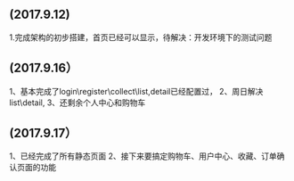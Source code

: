 
## (2017.9.12)
1.完成架构的初步搭建，首页已经可以显示，待解决：开发环境下的测试问题
## (2017.9.16）
1、基本完成了login\register\collect\list,detail已经配置过，
2、周日解决list\detail,
3、还剩余个人中心和购物车

## (2017.9.17）
1、已经完成了所有静态页面 
2、接下来要搞定购物车、用户中心、收藏、订单确认页面的功能